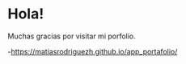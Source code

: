 # Hola!

Muchas gracias por visitar mi porfolio.

-https://matiasrodriguezh.github.io/app_portafolio/
